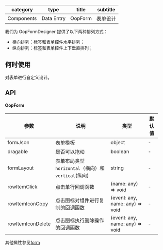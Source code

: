 
category | type | title | subtitle 
| :--------: | :-----: | :----:|  :----: |
Components | Data Entry | OopForm  | 表单设计 |

我们为 OopFormDesigner 提供了以下两种排列方式：

-  横向排列：标签和表单控件水平排列；
-  纵向排列：标签和表单控件上下垂直排列；

## 何时使用

对表单进行自定义设计。

## API
#### OopForm

| 参数 | 说明 | 类型 | 默认值 |
| --- | --- | --- | --- |
| formJson |  表单模板 | object | - |
| dragable | 是否可以拖动 | boolean | - |
| formLayout | 表单布局类型 `horizontal`（横向）和 `vertical`(纵向) | string | - |
| rowItemClick | 点击单行回调函数 | (name: any) => void | - |
| rowItemIconCopy | 点击图标对组件进行复制的回调函数 |  (event: any, name: any) => void | - |
| rowItemIconDelete | 点击图标执行删除操作的回调函数 |  (event: any, name: any) => void | - |

其他属性参见[form](https://ant.design/components/form-cn/)